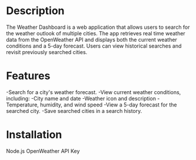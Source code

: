 # Description
The Weather Dashboard is a web application that allows users to search for the weather outlook of multiple cities. The app retrieves real time weather data from the OpenWeather API and displays both the current weather conditions and a 5-day forecast. Users can view historical searches and revisit previously searched cities.

# Features
-Search for a city's weather forecast.
-View current weather conditions, including:
-City name and date
-Weather icon and description
-Temperature, humidity, and wind speed
-View a 5-day forecast for the searched city.
-Save searched cities in a search history.

# Installation
Node.js 
OpenWeather API Key
